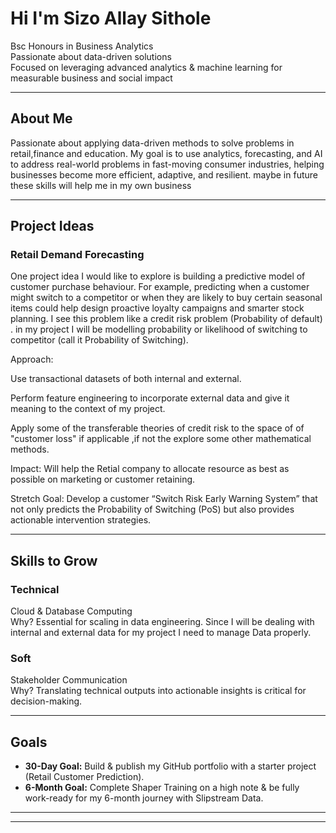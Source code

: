 # Hi I'm Sizo Allay Sithole  

Bsc Honours in Business Analytics  
Passionate about data-driven solutions  
Focused on leveraging advanced analytics & machine learning for measurable business and social impact  

---

## About Me  

Passionate about applying data-driven methods to solve problems in retail,finance and education. My goal is to use analytics, forecasting, and AI to address real-world problems in fast-moving consumer industries, helping businesses become more efficient, adaptive, and resilient. maybe in future these skills will help me in my own business  

---

## Project Ideas  

###  Retail Demand Forecasting  

One project idea I would like to explore is building a predictive model of customer purchase behaviour. For example, predicting when a customer might switch to a competitor or when they are likely to buy certain seasonal items could help design proactive loyalty campaigns and smarter stock planning. I see this problem like a credit risk problem (Probability of default) . in my project I will be modelling probability or likelihood of switching to competitor (call it Probability of Switching).

Approach:

Use transactional datasets of both internal and external.

Perform feature engineering to incorporate external data and give it meaning to the context of my project.

Apply some of the transferable theories of credit risk to the space of of "customer loss" if applicable ,if not the explore some other mathematical methods.

Impact:
Will help the Retial company to allocate resource as best as possible on marketing or customer retaining.

Stretch Goal:
Develop a customer “Switch Risk Early Warning System” that not only predicts the Probability of Switching (PoS) but also provides actionable intervention strategies.

---

## Skills to Grow  

### Technical  
Cloud & Database Computing  
Why? Essential for scaling in data engineering. Since I will be dealing with internal and external data for my project I need to manage Data properly.  

### Soft  
Stakeholder Communication  
Why? Translating technical outputs into actionable insights is critical for decision-making.  

---

## Goals  

- **30-Day Goal:** Build & publish my GitHub portfolio with a starter project (Retail Customer Prediction).  
- **6-Month Goal:** Complete Shaper Training on a high note & be fully work-ready for my 6-month journey with Slipstream Data.  

---



---

